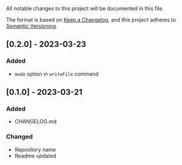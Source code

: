 All notable changes to this project will be documented in this file.

The format is based on [Keep a Changelog](https://keepachangelog.com/en/1.0.0/),
and this project adheres to [Semantic Versioning](https://semver.org/spec/v2.0.0.html).

## [0.2.0] - 2023-03-23
### Added
- `mode` option in `writeFile` command

## [0.1.0] - 2023-03-21
### Added
- CHANGELOG.md
### Changed 
- Repository name 
- Readme updated
